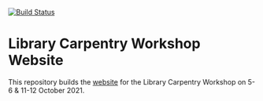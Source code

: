 [![Build Status](https://travis-ci.com/carpentries/workshop-template.svg?branch=gh-pages)](https://travis-ci.com/carpentries/workshop-template)

# Library Carpentry Workshop Website
This repository builds the [website](https://mtthsdzwn.github.io/2021-10-05-nl/) for the Library Carpentry Workshop on 5-6 & 11-12 October 2021.
